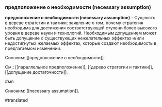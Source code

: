 ### предположение о необходимости (necessary assumption)

**предположение о необходимости (necessary assumption)** - Сущность в дереве стратегии и тактики; заявление о том, почему стратегия необходима для достижения соответствующей ступени более высокого уровня в дереве науки и технологий. Необходимым допущением может быть допущение о существующих нежелательных эффектах и/или недостигнутых желаемых эффектах, которые создают необходимость в предлагаемом изменении.

Синоним: [[предположение о необходимости]].

См.: [[параллельное предположение]], [[дерево стратегии и тактики]], [[допущение достаточности]].

#мп

Синоним: [[necessary assumption]].

#translated
